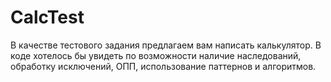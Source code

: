 # CalcTest

В качестве тестового задания предлагаем вам написать калькулятор. В коде хотелось бы увидеть по возможности наличие наследований, обработку исключений, ОПП, использование паттернов и алгоритмов.


